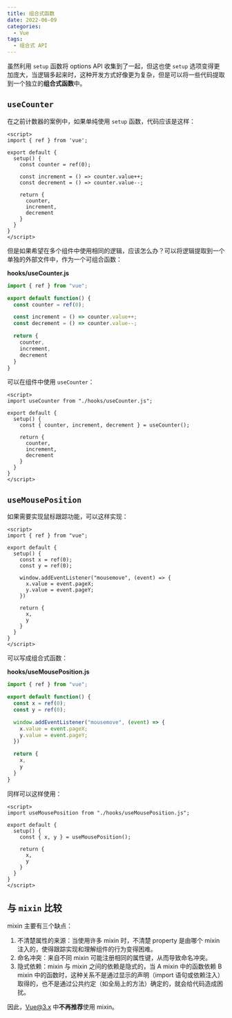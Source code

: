 ```yaml
---
title: 组合式函数
date: 2022-06-09
categories:
  - Vue
tags:
  - 组合式 API
---
```


虽然利用 `setup` 函数将 options API 收集到了一起，但这也使 `setup` 选项变得更加庞大，当逻辑多起来时，这种开发方式好像更为复杂，但是可以将一些代码提取到一个独立的**组合式函数**中。

## `useCounter`

在之前计数器的案例中，如果单纯使用 `setup` 函数，代码应该是这样：

```vue
<script>
import { ref } from 'vue';

export default {
  setup() {
    const counter = ref(0);

    const increment = () => counter.value++;
    const decrement = () => counter.value--;

    return {
      counter,
      increment,
      decrement
    }
  }
}
</script>
```

但是如果希望在多个组件中使用相同的逻辑，应该怎么办？可以将逻辑提取到一个单独的外部文件中，作为一个可组合函数：

**hooks/useCounter.js**

```js
import { ref } from "vue";

export default function() {
  const counter = ref(0);

  const increment = () => counter.value++;
  const decrement = () => counter.value--;

  return {
    counter,
    increment,
    decrement
  }
}
```

可以在组件中使用 `useCounter`：

```vue
<script>
import useCounter from "./hooks/useCounter.js";

export default {
  setup() {
    const { counter, increment, decrement } = useCounter();

    return {
      counter,
      increment,
      decrement
    }
  }
}
</script>
```

## `useMousePosition`

如果需要实现鼠标跟踪功能，可以这样实现：

```vue
<script>
import { ref } from "vue";

export default {
  setup() {
    const x = ref(0);
    const y = ref(0);

    window.addEventListener("mousemove", (event) => {
      x.value = event.pageX;
      y.value = event.pageY;
    })

    return {
      x,
      y
    }
  }
}
</script>
```

可以写成组合式函数：

**hooks/useMousePosition.js**

```js
import { ref } from "vue";

export default function() {
  const x = ref(0);
  const y = ref(0);

  window.addEventListener("mousemove", (event) => {
    x.value = event.pageX;
    y.value = event.pageY;
  })

  return {
    x,
    y
  }
}
```

同样可以这样使用：

```vue
<script>
import useMousePosition from "./hooks/useMousePosition.js";

export default {
  setup() {
    const { x, y } = useMousePosition();

    return {
      x,
      y
    }
  }
}
</script>
```

## 与 `mixin` 比较

mixin 主要有三个缺点：

1. 不清楚属性的来源：当使用许多 mixin 时，不清楚 property 是由哪个 mixin 注入的，使得跟踪实现和理解组件的行为变得困难。
2. 命名冲突：来自不同 mixin 可能注册相同的属性键，从而导致命名冲突。
3. 隐式依赖：mixin 与 mixin 之间的依赖是隐式的，当 A mixin 中的函数依赖 B mixin 中的函数时，这种关系不是通过显示的声明（import 语句或依赖注入）取得的，也不是通过公共约定（如全局上的方法）确定的，就会给代码造成困扰。

因此，Vue@3.x 中**不再推荐**使用 mixin。